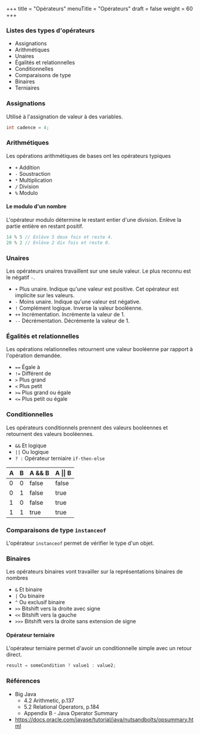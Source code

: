 +++
title = "Opérateurs"
menuTitle = "Opérateurs"
draft = false
weight = 60
+++

### Listes des types d'opérateurs

* Assignations
* Arithmétiques
* Unaires
* Égalités et relationnelles
* Conditionnelles
* Comparaisons de type
* Binaires
* Terniaires

### Assignations
Utilisé à l'assignation de valeur à des variables.

```java
int cadence = 4;
```

### Arithmétiques
Les opérations arithmétiques de bases ont les opérateurs typiques

* `+` Addition
* `-` Soustraction
* `*` Multiplication
* `/` Division
* `%` Modulo

#### Le modulo d'un nombre
L'opérateur modulo détermine le restant entier d'une division. Enlève la partie entière en restant positif.

```java
14 % 5 // Enlève 5 deux fois et reste 4.
20 % 2 // Enlève 2 dix fois et reste 0.
```
### Unaires
Les opérateurs unaires travaillent sur une seule valeur. Le plus reconnu est le négatif `-`.

* `+` Plus unaire. Indique qu'une valeur est positive. Cet opérateur est implicite sur les valeurs.
* `-` Moins unaire. Indique qu'une valeur est négative.
* `!` Complément logique. Inverse la valeur booléenne.
* `++` Incrémentation. Incrémente la valeur de 1.
* `--` Décrémentation. Décrémente la valeur de 1.

### Égalités et relationnelles
Les opérations relationnelles retournent une valeur booléenne par rapport à l'opération demandée.

* `==` Égale à
* `!=` Différent de
* `>` Plus grand
* `<` Plus petit
* `>=` Plus grand ou égale
* `<=` Plus petit ou égale

### Conditionnelles

Les opérateurs conditionnels prennent des valeurs booléennes et retournent des valeurs booléennes.

* `&&` Et logique
* `||` Ou logique
* `? :` Opérateur terniaire `if-then-else`

| A | B | A && B | A \|\| B |
| ---- | ---- | -------- | -------- |
| 0   | 0   | false    | false    |
| 0   | 1   | false    | true     |
| 1   | 0   | false    | true     |
| 1   | 1   | true     | true     |

### Comparaisons de type `instanceof`
L'opérateur `instanceof` permet de vérifier le type d'un objet.

### Binaires
Les opérateurs binaires vont travailler sur la représentations binaires de nombres

* `&` Et binaire
* `|` Ou binaire
* `^` Ou exclusif binaire
* `>>` Bitshift vers la droite avec signe
* `<<` Bitshift vers la gauche
* `>>>` Bitshift vers la droite sans extension de signe

#### Opérateur terniaire

L'opérateur terniaire permet d'avoir un conditionnelle simple avec un retour direct.

```java
result = someCondition ? value1 : value2;
```

### Références

* Big Java
  * 4.2 Arithmetic, p.137
  * 5.2 Relational Operators, p.184
  * Appendix B - Java Operator Summary
* https://docs.oracle.com/javase/tutorial/java/nutsandbolts/opsummary.html